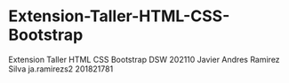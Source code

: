 # Extension-Taller-HTML-CSS-Bootstrap
 Extension Taller HTML CSS Bootstrap DSW 202110
 Javier Andres Ramirez Silva
 ja.ramirezs2
 201821781
